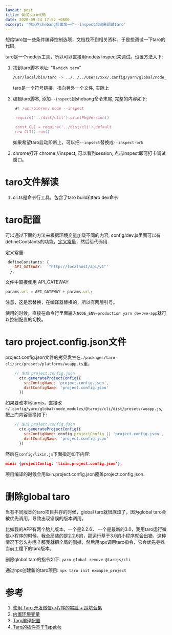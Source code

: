 ```yaml
---
layout: post
title: 调试taro代码
date: 2020-09-24 17:52 +0800
excerpt: '可以在shebang后面加一个--inspect后缀来调试taro'
---
```

想给taro加一些条件编译控制选项，文档找不到相关资料，于是想调试一下taro的代码. 

taro是一个nodejs工具，所以可以直接用nodejs inspect来调试。设置方法入下:

1. 找到taro脚本地址: "ll `which taro`"
    ~~~sh
    /usr/local/bin/taro -> ../../../Users/xxx/.config/yarn/global/node_modules/.bin/taro
    ~~~
    taro是一个符号链接，指向另外一个文件, 实际上
    
2. 编辑taro脚本, 添加`--inspect`到shebang命令末尾, 完整的内容如下:
   ~~~javascript
    #! /usr/bin/env node --inspect

    require('../dist/util').printPkgVersion()

    const CLI = require('../dist/cli').default
    new CLI().run()
   ~~~

   如果希望taro启动即断上，可以把`--inpsect`替换成`--inspect-brk`

3. chrome打开 chrome://inspect, 可以看到session, 点击inspect即可打卡调试窗口。


# taro文件解读
1. cli.ts是命令行工具，包含了taro build和taro dev命令


# taro配置

可以通过下面的方法来根据环境变量加载不同的内容, config/dev.js里面可以有defineConstants的功能，[定义常量](https://github.com/NervJS/taro/issues/358)，然后给代码用.

定义常量:

~~~javascript
 defineConstants: {
    API_GATEWAY:  '"http://localhost/api/v1"'
  },
~~~

文件中直接使用 API_GATEWAY:

~~~javascript
params.url = API_GATEWAY + params.url;
~~~

注意，这是宏替换，在编译器替换的，所以有两层引号。

使用的时候，直接在命令行里面输入`NODE_ENV=production yarn dev:we-app`就可以控制配置的切换。


# taro project.config.json文件

project.config.json文件的拷贝发生在`./packages/taro-cli/src/presets/platforms/weapp.ts`里，
~~~javascript
    // 生成 project.config.json
      ctx.generateProjectConfig({
        srcConfigName: 'project.config.json',
        distConfigName: 'project.config.json'
      })
~~~

如果要改本地tarojs，直接改`~/.config/yarn/global/node_modules/@tarojs/cli/dist/presets/weapp.js`, 把上门内容替换如下:

~~~javascript
    // 生成 project.config.json
      ctx.generateProjectConfig({
        srcConfigName: config.projectConfig || 'project.config.json',
        distConfigName: 'project.config.json'
      })
~~~

然后在`config/lixin.js`下面指定如下内容:
~~~json
mini: {projectConfig: 'lixin.project.config.json'},
~~~

项目编译的时候会用lixin.project.config.json覆盖project.config.json.

# 删除global taro
当有不同版本的taro项目共存的时候，global taro就很麻烦了，因为global taro会被优先调用，导致出现错误的版本调用。

比如我的APP有两个胎儿版本，一个是2.2.6， 一个是最新的3.0，我用taro运行微信小程序的时候，我全局装的是2.2.6的，那运行基于3.0的小程序就会出错，这种情况下怎么办呢？那我就把全局的删掉，然后用npx调用taro指令，它会优先寻找当前工程下的taro版本。

删除global taro的指令如下:
`yarn global remove @tarojs/cli`

通过npx创建新的taro项目:
`npx taro init exmaple_project`

# 参考
1. [使用 Taro 开发微信小程序的实践 + 踩坑合集](https://juejin.im/post/6844903793935515655)
1. [内置环境变量](https://nervjs.github.io/taro/docs/envs)
1. [Taro编译配置](https://nervjs.github.io/taro/docs/config)
1. [Taro的插件基于Tapable](https://github.com/webpack/tapable)